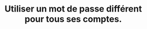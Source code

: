 ---
category: category-nGkbk6oSlC5_p3eqoXX2o
risk: Se faire pirater tous ses comptes en même temps et rendre l’accès à TOUTES ses
  données personnelles facile pour les pirates (coordonnées bancaires, boîte mail,
  centres d’intérêts, données sensibles (croyances, opinions etc.), identité, etc.).
title: Utiliser un mot de passe différent pour tous ses comptes.
uuid: good-practice-N4kQLSnGCs0MXfLDaPku4
visibleInCms: true
vulnerability: Utiliser le même mot de passe pour tous ses comptes.
---